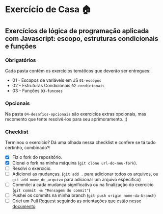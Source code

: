 # Exercício de Casa 🏠

## Exercícios de lógica de programação aplicada com Javascript: escopo, estruturas condicionais e funções

### Obrigatórios

Cada pasta contém os exercícios temáticos que deverão ser entregues:

- 01 - Escopos de variáveis em JS ```01-escopos```
- 02 - Estruturas Condicionais ```02-condicionais```
- 03 - Funções ```03-funcoes```

### Opcionais

Na pasta ```04-desafios-opcionais``` são exercícios extras opcionais, mas recomento que tente resolvê-los para seu aprimoramento. ;)

### Checklist

Terminou o exercício? Dá uma olhada nessa checklist e confere se tá tudo certinho, combinado?!

- [x] Fiz o fork do repositório.
- [x] Clonei o fork na minha máquina (`git clone url-do-meu-fork`).
- [ ] Resolvi o exercício.
- [ ] Adicionei as mudanças. (`git add .` para adicionar todos os arquivos, ou `git add nome_do_arquivo` para adicionar um arquivo específico)
- [ ] Commitei a cada mudança significativa ou na finalização do exercício (`git commit -m "Mensagem do commit"`)
- [ ] Pushei os commits na minha branch (`git push origin nome-da-branch`)
- [ ] Criei um Pull Request seguindo as orientações que estão nesse [documento](/exercicios/para-casa/instrucoes-pull-request.md)
